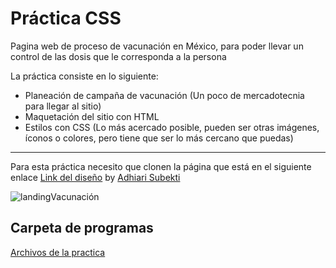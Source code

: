 # Práctica CSS

Pagina web de proceso de vacunación en México, para poder llevar un control de las dosis que le corresponda a la persona

La práctica consiste en lo siguiente:

- Planeación de campaña de vacunación (Un poco de mercadotecnia para llegar al sitio)
- Maquetación del sitio con HTML
- Estilos con CSS (Lo más acercado posible, pueden ser otras imágenes, íconos o colores, pero tiene que ser lo más cercano que puedas)

---
Para esta práctica necesito que clonen la página que está en el siguiente enlace [Link del diseño](https://github.com/IngGustavo/Practicas-LaunchX/blob/main/Pr%C3%A1ctica%20CSS/images/landingVacunaci%C3%B3n.png) by [Adhiari Subekti](https://dribbble.com/Adhiari_is)

![landingVacunación](https://user-images.githubusercontent.com/114264759/202072894-493f828d-8694-4920-bcaa-13df14ec63e3.png)


## Carpeta de programas
[Archivos de la practica](https://github.com/IngGustavo/Practicas-LaunchX/tree/main/Pr%C3%A1ctica%20CSS/practica)
